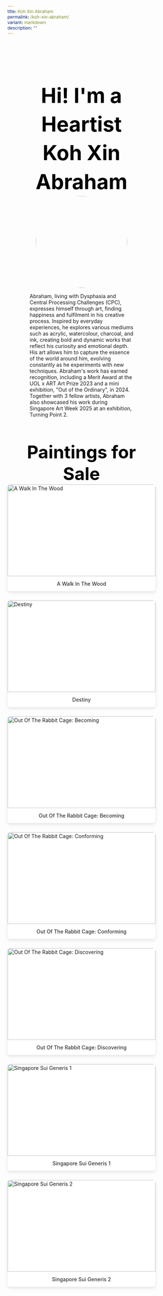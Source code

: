 ```yaml
---
title: Koh Xin Abraham
permalink: /koh-xin-abraham/
variant: markdown
description: ""
---
```

<style>
    @import url('https://fonts.googleapis.com/css2?family=Inter:wght@100..900&display=swap');
    
    * {
    margin: 0%;
    padding: 0;
    box-sizing: border-box;
    font-family: "Inter", sans-serif;
    }
    
    .bp-container{
    max-width: 1280px;
    width: 100%;
    }
    
        .has-float-btns{
    display:none;
    }
    
     html {
 width: 100% !important;
 }

 .col.is-offset-2,
 .col.is-offset-2-tablet {
 margin-left: 0% !important;
 width: 100% !important;
 }
    
    body .col.is-8, 
    body .col.is-8-tablet{
    width: 100% !important;
     margin-left: 0% !important;
    }

 body .content h1, body .content h2,body .content h3, body .content h4, body .content h5 {
 color: black !important;
}
    
    .hero {
    padding: 30px 0px;
    margin-top: -20px;
    width: 70%;
    margin: auto;
    }
    
    .hero_img{
    width: 250px !important;
    height: 250px !important;
    border-radius: 50%;
    object-fit: cover;
    object-position: center;
    display: block;
    margin: 0 auto;
    }
    
    .hero .canvass{
    width: 90%;
    }
    
            .bp-section-pagetitle{
        display: none;
        }
        
        .bp-section{
        padding: 0px !important;
        }
        
    
    .images_grid{ display: grid; grid-template-columns: repeat(auto-fit, minmax(250px, 1fr));
    gap: 25px;
    }

    .images_grid img{
    width: auto !important;
    height: auto !important;
    }
    
    /* General */
    body .canvass {
    width: 100%;
    margin-left: auto;
    margin-right: auto;
    }
    
    .relative {
    position: relative;
    }
    
    .text-end {
    text-align: end;
    }
    
    .text-center {
    text-align: center;
    }
    
    .main_heading {
    font-size: 3.5rem;
    line-height: 1.4;
    color: black !important;
    }
    
    .main_heading2 {
    font-size: 3rem;
        margin-top: 0 !important;
    color: black !important;
    }
    
    .section {
    padding: 70px 0px;
    }
    
    .button {
    background: white;
    border: 1.99px solid rgba(0, 0, 0, 1);
    border-radius: 20px;
    padding: 12.5px 30px;
    width: 45%;
    transition: 0.2s all ease;
    cursor: pointer;
    }
    
    .button:hover {
    background: black;
    color: white;
    }
    
    .flex {
    display: flex;
    }
    
    .justify-between {
    justify-content: space-between;
    }
    
    .bold {
    font-weight: bold;
    }
    
    .mt-5 {
    margin-top: 20px;
    }
    
    .relative{
    position: relative;
    }
    
    
    .bg_gray {
    background-color: rgba(244, 244, 244, 1);
    }
    
    .text-gray {
    color: rgb(78, 78, 78);
    }
   
    @media (max-width: 800px) {
    .images_grid{
    display: none
    }
    
    .hero{
    width: 100%;
    }
        .hero_img{
    width: 250px !important;
    height: 250px !important;
    border-radius: 50%;
    object-fit: cover;
    object-position: center;
    display: block;
    margin: 0 auto;
    }
       body .canvass{
        width: 90% !important;
        margin-left: auto;
        margin-right: auto;
        }
     
    .main_heading2 {
    font-size: 2rem;
    }
    }
    .hero h1{
    color: black !important;
    font-weight: bold;
    }
    .bp-container .row{
    width: 100%;
    margin-left: 0% !important;
    margin-right: 0% !important;
    }
    
    
    .painting_item {
    border-radius: 8px;
    overflow: hidden;
    box-shadow: 0 4px 8px rgba(0,0,0,0.1);
    transition: transform 0.3s ease, box-shadow 0.3s ease;
    background: white;
    }
    
    .painting_item:hover {
    transform: translateY(-5px);
    box-shadow: 0 6px 12px rgba(0,0,0,0.15);
    }
    
    .painting_item a {
    text-decoration: none;
    color: inherit;
    display: block;
    }
    
    .painting_item img {
    width: 100% !important;
    height: 250px !important;
    object-fit: cover;
    object-position: center;
    display: block;
    }
    
    .painting_title {
    padding: 12px;
    text-align: center;
    font-weight: 500;
    color: #333;
    margin: 0;
    }
</style>
<section style="width: 100%">
<div class="canvass">
<section class="hero">
<h1 class="text-center main_heading">Hi! I'm a Heartist<br>Koh Xin Abraham</h1>
<img src="https://i.ibb.co/F4HKrF6W/Koh-Xin-Abraham.jpg" class="hero_img">
<p>Abraham, living with Dysphasia and Central Processing Challenges (CPC), expresses himself through art, finding happiness and fulfilment in his creative process. Inspired by everyday experiences, he explores various mediums such as acrylic, watercolour, charcoal, and ink, creating bold and dynamic works that reflect his curiosity and emotional depth. His art allows him to capture the essence of the world around him, evolving constantly as he experiments with new techniques. Abraham's work has earned recognition, including a Merit Award at the UOL x ART Art Prize 2023 and a mini exhibition, "Out of the Ordinary", in 2024. Together with 3 fellow artists, Abraham also showcased his work during Singapore Art Week 2025 at an exhibition, Turning Point 2.</p>
</section>
<section style="width: 100%; padding-top: 20px;">
<div class="canvass">
<h2 class="text-center main_heading2">Paintings for Sale<br></h2>
<div class="paintings_grid images_grid">
<div class="painting_item">
<a target="_blank" href="https://shop.shapinghearts.cdc.gov.sg/products/a-walk-in-the-wood">
<img title="A Walk In The Wood" src="https://i.ibb.co/dwNGQKsn/ARTD-045-A-Walk-In-The-Wood-760-W-x-610-H-x-20-Dmm.jpg" alt="A Walk In The Wood">
<p class="painting_title">A Walk In The Wood</p>
</a>
</div><div class="painting_item">
<a target="_blank" href="https://shop.shapinghearts.cdc.gov.sg/products/destiny">
<img title="Destiny" src="https://i.ibb.co/nqmBz5Qp/KLSHA-008-Destiny-595-W-x-835-H-x-18-D-mm.jpg" alt="Destiny">
<p class="painting_title">Destiny</p>
</a>
</div><div class="painting_item">
<a target="_blank" href="https://shop.shapinghearts.cdc.gov.sg/products/out-of-the-rabbit-cage_becoming">
<img title="Out Of The Rabbit Cage: Becoming" src="https://i.ibb.co/qYvC7YmL/ABRAH-004-Out-Of-The-Rabbit-Cage-Becoming-590-W-x-840-Hmm.jpg" alt="Out Of The Rabbit Cage: Becoming">
<p class="painting_title">Out Of The Rabbit Cage: Becoming</p>
</a>
</div><div class="painting_item">
<a target="_blank" href="https://shop.shapinghearts.cdc.gov.sg/products/out-of-the-rabbit-cage-conforming">
<img title="Out Of The Rabbit Cage: Conforming" src="https://i.ibb.co/hRvf9ncd/KLSHA-007-Out-of-the-Rabbit-Cage-Conforming-595-W-x-840-H-x-18-D-mm.jpg" alt="Out Of The Rabbit Cage: Conforming">
<p class="painting_title">Out Of The Rabbit Cage: Conforming</p>
</a>
</div><div class="painting_item">
<a target="_blank" href="https://shop.shapinghearts.cdc.gov.sg/products/out-of-the-rabbit-cage_discovering">
<img title="Out Of The Rabbit Cage: Discovering" src="https://i.ibb.co/gMnZBmkJ/ABRAH-003-Out-Of-The-Rabbit-Cage-Discovering-600-W-x-840-Hmm.jpg" alt="Out Of The Rabbit Cage: Discovering">
<p class="painting_title">Out Of The Rabbit Cage: Discovering</p>
</a>
</div><div class="painting_item">
<a target="_blank" href="https://shop.shapinghearts.cdc.gov.sg/products/singapore-sui-generis-1">
<img title="Singapore Sui Generis 1" src="https://i.ibb.co/Lz2bCt3D/ABRAH-001-Singapore-Sui-Generis-1-410-W-x-300-Hmm.jpg" alt="Singapore Sui Generis 1">
<p class="painting_title">Singapore Sui Generis 1</p>
</a>
</div><div class="painting_item">
<a target="_blank" href="https://shop.shapinghearts.cdc.gov.sg/products/singapore-sui-generis-2">
<img title="Singapore Sui Generis 2" src="https://i.ibb.co/NgPwTL3T/ABRAH-002-Singapore-Sui-Generis-2-400-W-x-300-H-x-20-Dmm.jpg" alt="Singapore Sui Generis 2">
<p class="painting_title">Singapore Sui Generis 2</p>
</a>
</div>
</div>
</div>
</section>




</div>
</section>
